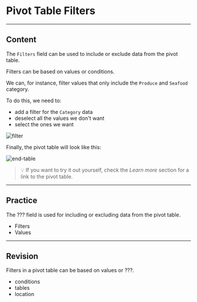 ﻿---
author: Stefan-Stojanovic

type: normal

category: how to

links:
  - '[Sample Data](https://www.learningcontainer.com/sample-excel-data-for-analysis#Sample_Xlsx_file_download-2){website}'
  - '[Pivot Table Example](https://docs.google.com/spreadsheets/d/1D5BzAf6qcLYNuOb_2FOLhFUJ-Jx4oGr6jxbwQl2WW68/edit?usp=sharing){website}'
  
---

# Pivot Table Filters

---
## Content

The `Filters` field can be used to include or exclude data from the pivot table. 

Filters can be based on values or conditions.

We can, for instance, filter values that only include the `Produce` and `Seafood` category.

To do this, we need to:
- add a filter for the `Category` data
- deselect all the values we don't want
- select the ones we want

![filter](https://img.enkipro.com/b789271fd39e28c38e0e8a8dade37a14.png)

Finally, the pivot table will look like this:

![end-table](https://img.enkipro.com/c9149f996529e023f916ec9f0f9c2dc4.png)

> 💡 If you want to try it out yourself, check the *Learn more* section for a link to the pivot table.

---
## Practice

The ??? field is used for including or excluding data from the pivot table.

- Filters
- Values

---
## Revision

Filters in a pivot table can be based on values or ???.

- conditions
- tables
- location
